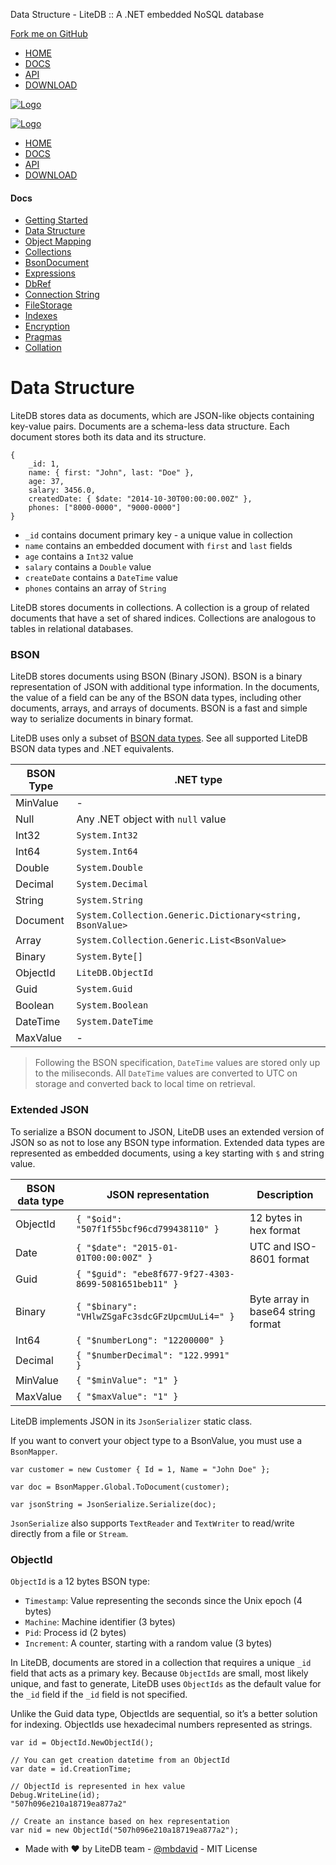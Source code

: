 Data Structure - LiteDB :: A .NET embedded NoSQL database



[Fork me on GitHub](https://github.com/mbdavid/litedb)

* [HOME](/)
* [DOCS](/docs/)
* [API](/api/)
* [DOWNLOAD](https://www.nuget.org/packages/LiteDB/)

[![Logo](/images/logo_litedb.svg)](/)

[![Logo](/images/logo_litedb.svg)](/)

* [HOME](/)
* [DOCS](/docs/)
* [API](/api/)
* [DOWNLOAD](https://www.nuget.org/packages/LiteDB/)

#### Docs

* [Getting Started](/docs/getting-started/)
* [Data Structure](/docs/data-structure/)
* [Object Mapping](/docs/object-mapping/)
* [Collections](/docs/collections/)
* [BsonDocument](/docs/bsondocument/)
* [Expressions](/docs/expressions/)
* [DbRef](/docs/dbref/)
* [Connection String](/docs/connection-string/)
* [FileStorage](/docs/filestorage/)
* [Indexes](/docs/indexes/)
* [Encryption](/docs/encryption/)
* [Pragmas](/docs/pragmas/)
* [Collation](/docs/collation/)

# Data Structure

LiteDB stores data as documents, which are JSON-like objects containing key-value pairs. Documents are a schema-less data structure. Each document stores both its data and its structure.

```
{
    _id: 1,
    name: { first: "John", last: "Doe" },
    age: 37,
    salary: 3456.0,
    createdDate: { $date: "2014-10-30T00:00:00.00Z" },
    phones: ["8000-0000", "9000-0000"]
}
```

* `_id` contains document primary key - a unique value in collection
* `name` contains an embedded document with `first` and `last` fields
* `age` contains a `Int32` value
* `salary` contains a `Double` value
* `createDate` contains a `DateTime` value
* `phones` contains an array of `String`

LiteDB stores documents in collections. A collection is a group of related documents that have a set of shared indices. Collections are analogous to tables in relational databases.

### BSON

LiteDB stores documents using BSON (Binary JSON). BSON is a binary representation of JSON with additional type information. In the documents, the value of a field can be any of the BSON data types, including other documents, arrays, and arrays of documents. BSON is a fast and simple way to serialize documents in binary format.

LiteDB uses only a subset of [BSON data types](http://bsonspec.org/spec.html). See all supported LiteDB BSON data types and .NET equivalents.

| BSON Type | .NET type |
| --- | --- |
| MinValue | - |
| Null | Any .NET object with `null` value |
| Int32 | `System.Int32` |
| Int64 | `System.Int64` |
| Double | `System.Double` |
| Decimal | `System.Decimal` |
| String | `System.String` |
| Document | `System.Collection.Generic.Dictionary<string, BsonValue>` |
| Array | `System.Collection.Generic.List<BsonValue>` |
| Binary | `System.Byte[]` |
| ObjectId | `LiteDB.ObjectId` |
| Guid | `System.Guid` |
| Boolean | `System.Boolean` |
| DateTime | `System.DateTime` |
| MaxValue | - |

> Following the BSON specification, `DateTime` values are stored only up to the miliseconds.
> All `DateTime` values are converted to UTC on storage and converted back to local time on retrieval.

### Extended JSON

To serialize a BSON document to JSON, LiteDB uses an extended version of JSON so as not to lose any BSON type information. Extended data types are represented as embedded documents, using a key starting with `$` and string value.

| BSON data type | JSON representation | Description |
| --- | --- | --- |
| ObjectId | `{ "$oid": "507f1f55bcf96cd799438110" }` | 12 bytes in hex format |
| Date | `{ "$date": "2015-01-01T00:00:00Z" }` | UTC and ISO-8601 format |
| Guid | `{ "$guid": "ebe8f677-9f27-4303-8699-5081651beb11" }` |  |
| Binary | `{ "$binary": "VHlwZSgaFc3sdcGFzUpcmUuLi4=" }` | Byte array in base64 string format |
| Int64 | `{ "$numberLong": "12200000" }` |  |
| Decimal | `{ "$numberDecimal": "122.9991" }` |  |
| MinValue | `{ "$minValue": "1" }` |  |
| MaxValue | `{ "$maxValue": "1" }` |  |

LiteDB implements JSON in its `JsonSerializer` static class.

If you want to convert your object type to a BsonValue, you must use a `BsonMapper`.

```
var customer = new Customer { Id = 1, Name = "John Doe" };

var doc = BsonMapper.Global.ToDocument(customer);

var jsonString = JsonSerialize.Serialize(doc);
```

`JsonSerialize` also supports `TextReader` and `TextWriter` to read/write directly from a file or `Stream`.

### ObjectId

`ObjectId` is a 12 bytes BSON type:

* `Timestamp`: Value representing the seconds since the Unix epoch (4 bytes)
* `Machine`: Machine identifier (3 bytes)
* `Pid`: Process id (2 bytes)
* `Increment`: A counter, starting with a random value (3 bytes)

In LiteDB, documents are stored in a collection that requires a unique `_id` field that acts as a primary key. Because `ObjectIds` are small, most likely unique, and fast to generate, LiteDB uses `ObjectIds` as the default value for the `_id` field if the `_id` field is not specified.

Unlike the Guid data type, ObjectIds are sequential, so it’s a better solution for indexing. ObjectIds use hexadecimal numbers represented as strings.

```
var id = ObjectId.NewObjectId();

// You can get creation datetime from an ObjectId
var date = id.CreationTime;

// ObjectId is represented in hex value
Debug.WriteLine(id);
"507h096e210a18719ea877a2"

// Create an instance based on hex representation
var nid = new ObjectId("507h096e210a18719ea877a2");
```

* Made with ♥ by LiteDB team - [@mbdavid](https://twitter.com/mbdavid) - MIT License
